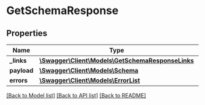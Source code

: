 # GetSchemaResponse

## Properties
Name | Type | Description | Notes
------------ | ------------- | ------------- | -------------
**_links** | [**\Swagger\Client\Models\GetSchemaResponseLinks**](GetSchemaResponseLinks.md) |  | [optional] 
**payload** | [**\Swagger\Client\Models\Schema**](Schema.md) |  | [optional] 
**errors** | [**\Swagger\Client\Models\ErrorList**](ErrorList.md) |  | [optional] 

[[Back to Model list]](../../README.md#documentation-for-models) [[Back to API list]](../../README.md#documentation-for-api-endpoints) [[Back to README]](../../README.md)


